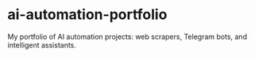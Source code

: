 # ai-automation-portfolio
My portfolio of AI automation projects: web scrapers, Telegram bots, and intelligent assistants.
